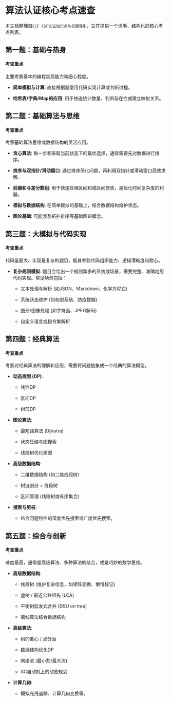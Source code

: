 # 算法认证核心考点速查

本文档整理自`CCF CSP认证知识点与真题导引`，旨在提供一个清晰、结构化的核心考点列表。

## 第一题：基础与热身

#### 考查重点

主要考察基本的编程实现能力和细心程度。

- **简单模拟与计算**: 直接根据题意用代码实现计算或判断过程。
    
- **哈希表/字典/Map的应用**: 用于快速统计数量、判断存在性或建立映射关系。
    

## 第二题：基础算法与思维

#### 考查重点

考察基础算法思维或数据结构的灵活应用。

- **贪心算法**: 每一步都采取当前状态下的最优选择，通常需要先对数据进行排序。
    
- **排序与双指针/滑动窗口**: 通过排序简化问题，再利用双指针或滑动窗口高效求解。
    
- **前缀和与差分数组**: 用于快速处理区间和或区间修改，是优化时间复杂度的利器。
    
- **模拟与数据结构**: 在简单模拟的基础上，结合数据结构维护状态。
    
- **图论基础**: 可能涉及拓扑排序等基础图论概念。
    

## 第三题：大模拟与代码实现

#### 考查重点

代码量最大、实现最复杂的题目，极其考验代码组织能力、逻辑清晰度和耐心。

- **复杂规则模拟**: 题目会给出一个规则繁多的系统或场景，需要完整、准确地用代码实现。常见场景包括：
    
    - 文本处理与解析 (如JSON、Markdown、化学方程式)
        
    - 系统状态维护 (如权限系统、防疫数据)
        
    - 图形/图像处理 (如字符画、JPEG解码)
        
    - 自定义语言或指令集解析
        

## 第四题：经典算法

#### 考查重点

考察对经典算法的理解和应用，需要将问题抽象成一个经典的算法模型。

- **动态规划 (DP)**:
    
    - 线性DP
        
    - 区间DP
        
    - 树形DP
        
- **图论算法**:
    
    - 最短路算法 (Dijkstra)
        
    - 状态压缩与图搜索
        
    - 线段树优化建图
        
- **高级数据结构**:
    
    - 二维数据结构 (如二维线段树)
        
    - 树链剖分 + 线段树
        
    - 区间管理 (线段树或有序集合)
        
- **搜索与剪枝**:
    
    - 结合问题特性的深度优先搜索或广度优先搜索。
        

## 第五题：综合与创新

#### 考查重点

难度最高，通常是高级算法、多种算法的结合，或是巧妙的数学思维。

- **高级数据结构**:
    
    - 线段树 (维护复杂信息，如矩阵变换、懒惰标记)
        
    - 虚树 / 最近公共祖先 (LCA)
        
    - 平衡树启发式合并 (DSU on tree)
        
    - 离线算法结合数据结构
        
- **高级算法**:
    
    - 树的重心 / 点分治
        
    - 数据结构优化DP
        
    - 网络流 (最小割/最大流)
        
    - AC自动机上的动态规划
        
- **计算几何**:
    
    - 模拟光线追踪、计算几何变换等。